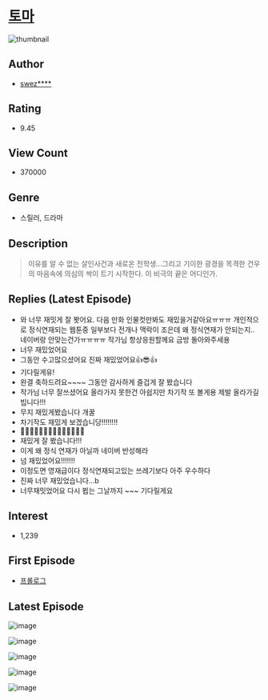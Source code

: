 # [토마](https://comic.naver.com/bestChallenge/list?titleId=742562)
![thumbnail](https://image-comic.pstatic.net/user_contents_data/challenge_comic/2020/06/17/319400/thumbnail_202x164ec94f9bb_69c0_4255_9f9c_a27a2ab99b2b_00005437.JPEG)

## Author
- [swez****](https://comic.naver.com/artistTitle?id=319400)

## Rating
- 9.45

## View Count
- 370000

## Genre
- 스릴러, 드라마

## Description
> 이유를 알 수 없는 살인사건과 새로온 전학생...그리고 기이한 광경을 목격한 건우의 마음속에 의심의 싹이 트기 시작한다. 이 비극의 끝은 어디인가.

## Replies (Latest Episode)
- 와 너무 재밋게 잘 봣어요. 다음 만화 인물컷만봐도 재밌을거같아요ㅠㅠㅠ 개인적으로 정식연재되는 웹툰중 일부보다 전개나 맥락이 조은데 왜 정식연재가 안되는지.. 네이버랑 안맞는건가ㅠㅠㅠㅠ 작가님 항상응원할께요 금방 돌아와주세용
- 너무 재밌었어요
- 그동안 수고많으셨어요 진짜 재밌었어요👍😎👍
- 기다릴게유!
- 완결 축하드려요~~~~ 그동안 감사하게 즐겁게 잘 봤습니다
- 작가님 너무 잘쓰셨어요 올라가지 못한건 아쉽지만 차기작 또 볼게용 제발 올라가길 빕니다!!!
- 무지 재밌게봤습니다 개꿀
- 차기작도 재밌게 보겠습니당!!!!!!!!
- 👏👏👏👏👏👏👏👏👏👏👏👏👏👏
- 재밌게 잘 봤습니다!!!
- 이게 왜 정식 연재가 아닐까 네이버 반성해라
- 넘 재밌었어요!!!!!!!
- 이정도면 영재급이다 정식연재되고있는 쓰레기보다 아주 우수하다
- 진짜 너무 재밌었습니다...b
- 너무재밋었어요 다시 뵙는 그날까지 ~~~ 기다릴게요

## Interest
- 1,239

## First Episode
- [프롤로그](https://comic.naver.com/bestChallenge/detail?titleId=742562&no=1)

## Latest Episode
![image](https://image-comic.pstatic.net/user_contents_data/challenge_comic/2021/02/25/319400/upload_7017228770165940835.jpeg)

![image](https://image-comic.pstatic.net/user_contents_data/challenge_comic/2021/02/25/319400/upload_7305508620730710118.jpeg)

![image](https://image-comic.pstatic.net/user_contents_data/challenge_comic/2021/02/25/319400/upload_7305462444718109237.jpeg)

![image](https://image-comic.pstatic.net/user_contents_data/challenge_comic/2021/02/25/319400/upload_3977859764765943347.jpeg)

![image](https://image-comic.pstatic.net/user_contents_data/challenge_comic/2021/02/25/319400/upload_3762534706117359413.jpeg)
